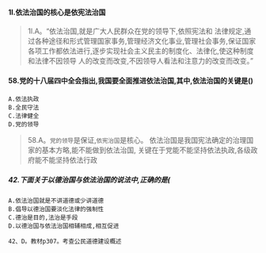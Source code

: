 #### 1l.依法治国的核心是依宪法治国
>   1l.A。“依法治国,就是广大人民群众在党的领导下,依照宪法和
    法律规定,通过各种途径和形式管理国家事务,管理经济文化事业,管理社会事务,保证国家
    各项工作都依法进行,逐步实现社会主义民主的制度化、法律化,使这种制度和法律不因领导
    人的改变而改变,不因领导人看法和注意力的改变而改变。”
    
#### 58.党的十八届四中全会指出,我国要全面推进依法治国,其中,依法治国的关键是()
    A.依法执政
    B.全民守法
    C.法律健全
    D.党的领导
>   58.A。`党的领导`是保证,`依宪治国`是核心。
依法治国是我国宪法确定的治理国家的基本方略,能不能做到依法治国,
关键在于党能不能坚持依法执政,各级政府能不能坚持依法行政

##### 42.下面关于以德治国与依法治国的说法中,正确的是(
    A.依法治国就是不讲道德或少讲道德
    B.倡导以德治国要淡化法律的强制性
    C.德治是目的,法治是手段
    D.以德治国与依法治国相辅相成,相互促进
    
    42、D。教材p307。考查公民道德建设概述




















    